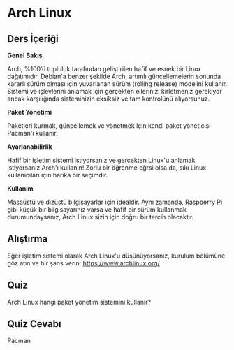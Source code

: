 # Arch Linux

## Ders İçeriği

<b>Genel Bakış</b>

Arch, %100’ü topluluk tarafından geliştirilen hafif ve esnek bir Linux dağıtımıdır. Debian'a benzer şekilde Arch, artımlı güncellemelerin sonunda kararlı sürüm olması için yuvarlanan sürüm (rolling release) modelini kullanır. Sistemi ve işlevlerini anlamak için gerçekten ellerinizi kirletmeniz gerekiyor ancak karşılığında sisteminizin eksiksiz ve tam kontrolünü alıyorsunuz.

<b>Paket Yönetimi</b>

Paketleri kurmak, güncellemek ve yönetmek için kendi paket yöneticisi Pacman'i kullanır.

<b>Ayarlanabilirlik</b>

Hafif bir işletim sistemi istiyorsanız ve gerçekten Linux'u anlamak istiyorsanız Arch'ı kullanın! Zorlu bir öğrenme eğrsi olsa da, sıkı Linux kullanıcıları için harika bir seçimdir.

<b>Kullanım</b>

Masaüstü ve dizüstü bilgisayarlar için idealdir. Aynı zamanda, Raspberry Pi gibi küçük bir bilgisayarınız varsa ve hafif bir sürüm kullanmak durumundaysanız, Arch Linux sizin için doğru bir tercih olacaktır.


## Alıştırma

Eğer işletim sistemi olarak Arch Linux'u düşünüyorsanız, kurulum bölümüne göz atın ve bir şans verin: <a href='https://www.archlinux.org/'>https://www.archlinux.org/</a>

## Quiz

Arch Linux hangi paket yönetim sistemini kullanır?

## Quiz Cevabı

Pacman
